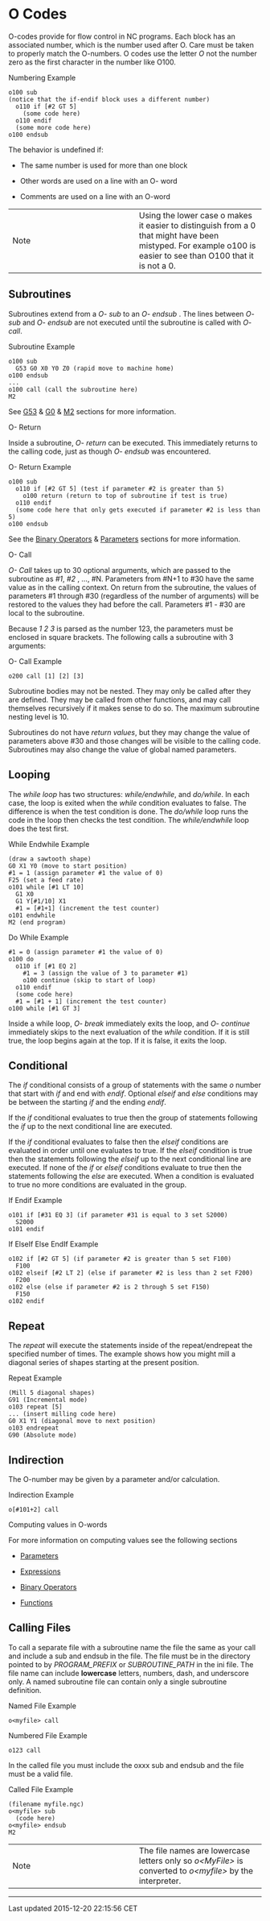 O Codes
=======

<span id="cha:O-Codes"></span>

O-codes provide for flow control in NC programs. Each block has an associated number, which is the number used after O. Care must be taken to properly match the O-numbers. O codes use the letter *O* not the number zero as the first character in the number like O100.

Numbering Example

    o100 sub
    (notice that the if-endif block uses a different number)
      o110 if [#2 GT 5]
        (some code here)
      o110 endif
      (some more code here)
    o100 endsub

The behavior is undefined if:

-   The same number is used for more than one block

-   Other words are used on a line with an O- word

-   Comments are used on a line with an O-word

<table>
<colgroup>
<col width="50%" />
<col width="50%" />
</colgroup>
<tbody>
<tr class="odd">
<td align="left"><div class="title">
Note
</div></td>
<td align="left">Using the lower case o makes it easier to distinguish from a 0 that might have been mistyped. For example o100 is easier to see than O100 that it is not a 0.</td>
</tr>
</tbody>
</table>

Subroutines<span id="sec:subroutines"></span>
---------------------------------------------

Subroutines extend from a *O- sub* to an *O- endsub* . The lines between *O- sub* and *O- endsub* are not executed until the subroutine is called with *O- call*.

Subroutine Example

    o100 sub
      G53 G0 X0 Y0 Z0 (rapid move to machine home)
    o100 endsub
    ...
    o100 call (call the subroutine here)
    M2

See [G53](#sec:G53-Move-in) & [G0](#sec:G0) & [M2](#sec:M2-M30) sections for more information.

O- Return

Inside a subroutine, *O- return* can be executed. This immediately returns to the calling code, just as though *O- endsub* was encountered.

O- Return Example

    o100 sub
      o110 if [#2 GT 5] (test if parameter #2 is greater than 5)
        o100 return (return to top of subroutine if test is true)
      o110 endif
      (some code here that only gets executed if parameter #2 is less than 5)
    o100 endsub

See the [Binary Operators](#sec:Binary-Operators) & [Parameters](#sec:parameters) sections for more information.

O- Call

*O- Call* takes up to 30 optional arguments, which are passed to the subroutine as *\#1*, *\#2* , …, \#N. Parameters from \#N+1 to \#30 have the same value as in the calling context. On return from the subroutine, the values of parameters \#1 through \#30 (regardless of the number of arguments) will be restored to the values they had before the call. Parameters \#1 - \#30 are local to the subroutine.

Because *1 2 3* is parsed as the number 123, the parameters must be enclosed in square brackets. The following calls a subroutine with 3 arguments:

O- Call Example

    o200 call [1] [2] [3]

Subroutine bodies may not be nested. They may only be called after they are defined. They may be called from other functions, and may call themselves recursively if it makes sense to do so. The maximum subroutine nesting level is 10.

Subroutines do not have *return values*, but they may change the value of parameters above \#30 and those changes will be visible to the calling code. Subroutines may also change the value of global named parameters.

Looping<span id="sec:looping"></span>
-------------------------------------

The *while loop* has two structures: *while/endwhile*, and *do/while*. In each case, the loop is exited when the *while* condition evaluates to false. The difference is when the test condition is done. The *do/while* loop runs the code in the loop then checks the test condition. The *while/endwhile* loop does the test first.

While Endwhile Example

    (draw a sawtooth shape)
    G0 X1 Y0 (move to start position)
    #1 = 1 (assign parameter #1 the value of 0)
    F25 (set a feed rate)
    o101 while [#1 LT 10]
      G1 X0
      G1 Y[#1/10] X1
      #1 = [#1+1] (increment the test counter)
    o101 endwhile
    M2 (end program)

Do While Example

    #1 = 0 (assign parameter #1 the value of 0)
    o100 do
      o110 if [#1 EQ 2]
        #1 = 3 (assign the value of 3 to parameter #1)
        o100 continue (skip to start of loop)
      o110 endif
      (some code here)
      #1 = [#1 + 1] (increment the test counter)
    o100 while [#1 GT 3]

Inside a while loop, *O- break* immediately exits the loop, and *O- continue* immediately skips to the next evaluation of the *while* condition. If it is still true, the loop begins again at the top. If it is false, it exits the loop.

Conditional<span id="sec:conditional"></span>
---------------------------------------------

The *if* conditional consists of a group of statements with the same *o* number that start with *if* and end with *endif*. Optional *elseif* and *else* conditions may be between the starting *if* and the ending *endif*.

If the *if* conditional evaluates to true then the group of statements following the *if* up to the next conditional line are executed.

If the *if* conditional evaluates to false then the *elseif* conditions are evaluated in order until one evaluates to true. If the *elseif* condition is true then the statements following the *elseif* up to the next conditional line are executed. If none of the *if* or *elseif* conditions evaluate to true then the statements following the *else* are executed. When a condition is evaluated to true no more conditions are evaluated in the group.

If Endif Example

    o101 if [#31 EQ 3] (if parameter #31 is equal to 3 set S2000)
      S2000
    o101 endif

If ElseIf Else EndIf Example

    o102 if [#2 GT 5] (if parameter #2 is greater than 5 set F100)
      F100
    o102 elseif [#2 LT 2] (else if parameter #2 is less than 2 set F200)
      F200
    o102 else (else if parameter #2 is 2 through 5 set F150)
      F150
    o102 endif

Repeat
------

The *repeat* will execute the statements inside of the repeat/endrepeat the specified number of times. The example shows how you might mill a diagonal series of shapes starting at the present position.

Repeat Example

    (Mill 5 diagonal shapes)
    G91 (Incremental mode)
    o103 repeat [5]
    ... (insert milling code here)
    G0 X1 Y1 (diagonal move to next position)
    o103 endrepeat
    G90 (Absolute mode)

Indirection
-----------

The O-number may be given by a parameter and/or calculation.

Indirection Example

    o[#101+2] call

Computing values in O-words

For more information on computing values see the following sections

-   [Parameters](#sec:Parameters)

-   [Expressions](#sec:Expressions)

-   [Binary Operators](#sec:Binary-Operators)

-   [Functions](#sub:functions)

Calling Files
-------------

To call a separate file with a subroutine name the file the same as your call and include a sub and endsub in the file. The file must be in the directory pointed to by *PROGRAM\_PREFIX* or *SUBROUTINE\_PATH* in the ini file. The file name can include **lowercase** letters, numbers, dash, and underscore only. A named subroutine file can contain only a single subroutine definition.

Named File Example

    o<myfile> call

Numbered File Example

    o123 call

In the called file you must include the oxxx sub and endsub and the file must be a valid file.

Called File Example

    (filename myfile.ngc)
    o<myfile> sub
      (code here)
    o<myfile> endsub
    M2

<table>
<colgroup>
<col width="50%" />
<col width="50%" />
</colgroup>
<tbody>
<tr class="odd">
<td align="left"><div class="title">
Note
</div></td>
<td align="left">The file names are lowercase letters only so <em>o&lt;MyFile&gt;</em> is converted to <em>o&lt;myfile&gt;</em> by the interpreter.</td>
</tr>
</tbody>
</table>

------------------------------------------------------------------------

Last updated 2015-12-20 22:15:56 CET


